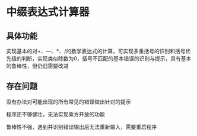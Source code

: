# 中缀表达式计算器

## 具体功能

实现基本的对+、—、*、/的数学表达式的计算，可实现多重括号的识别和括号优先级的判断，实现类似除数为0，括号不匹配的基本错误的识别与提示，具有基本的鲁棒性，但仍旧需要改进

## 存在问题

没有办法对可能出现的所有常见的错误做出针对的提示

程序还不够健壮，无法实现乘方开放的功能

鲁棒性不强，遇到并识别错误输出后无法重新输入，需要重启程序

